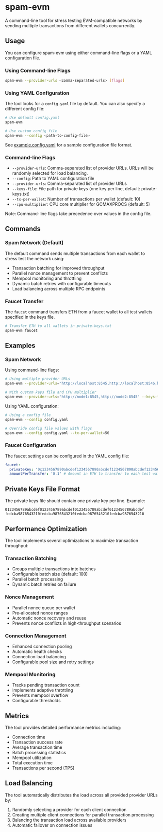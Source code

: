 # spam-evm

A command-line tool for stress testing EVM-compatible networks by sending multiple transactions from different wallets concurrently.

## Usage

You can configure spam-evm using either command-line flags or a YAML configuration file.

### Using Command-line Flags

```bash
spam-evm --provider-urls <comma-separated-urls> [flags]
```

### Using YAML Configuration

The tool looks for a `config.yaml` file by default. You can also specify a different config file:

```bash
# Use default config.yaml
spam-evm

# Use custom config file
spam-evm --config <path-to-config-file>
```

See [example.config.yaml](example.config.yaml) for a sample configuration file format.

### Command-line Flags

- `--provider-urls`: Comma-separated list of provider URLs. URLs will be randomly selected for load balancing.
- `--config`: Path to YAML configuration file
- `--provider-urls`: Comma-separated list of provider URLs
- `--keys-file`: File path for private keys (one key per line, default: private-keys.txt)
- `--tx-per-wallet`: Number of transactions per wallet (default: 10)
- `--cpu-multiplier`: CPU core multiplier for GOMAXPROCS (default: 5)

Note: Command-line flags take precedence over values in the config file.

## Commands

### Spam Network (Default)

The default command sends multiple transactions from each wallet to stress test the network using:
- Transaction batching for improved throughput
- Parallel nonce management to prevent conflicts
- Mempool monitoring and throttling
- Dynamic batch retries with configurable timeouts
- Load balancing across multiple RPC endpoints

### Faucet Transfer

The `faucet` command transfers ETH from a faucet wallet to all test wallets specified in the keys file.

```bash
# Transfer ETH to all wallets in private-keys.txt
spam-evm faucet
```

## Examples

### Spam Network

Using command-line flags:
```bash
# Using multiple provider URLs
spam-evm --provider-urls="http://localhost:8545,http://localhost:8546,http://localhost:8547" --tx-per-wallet=20

# With custom keys file and CPU multiplier
spam-evm --provider-urls="http://node1:8545,http://node2:8545" --keys-file=keys.txt --cpu-multiplier=10
```

Using YAML configuration:
```bash
# Using a config file
spam-evm --config config.yaml

# Override config file values with flags
spam-evm --config config.yaml --tx-per-wallet=50
```

### Faucet Configuration

The faucet settings can be configured in the YAML config file:

```yaml
faucet:
  privateKey: '0x1234567890abcdef1234567890abcdef1234567890abcdef1234567890abcdef'
  amountPerTransfer: '0.1' # Amount in ETH to transfer to each test wallet
```

## Private Keys File Format

The private keys file should contain one private key per line. Example:

```text
0123456789abcdef0123456789abcdef0123456789abcdef0123456789abcdef
fedcba9876543210fedcba9876543210fedcba9876543210fedcba9876543210
```

## Performance Optimization

The tool implements several optimizations to maximize transaction throughput:

### Transaction Batching
- Groups multiple transactions into batches
- Configurable batch size (default: 100)
- Parallel batch processing
- Dynamic batch retries on failure

### Nonce Management
- Parallel nonce queue per wallet
- Pre-allocated nonce ranges
- Automatic nonce recovery and reuse
- Prevents nonce conflicts in high-throughput scenarios

### Connection Management
- Enhanced connection pooling
- Automatic health checks
- Connection load balancing
- Configurable pool size and retry settings

### Mempool Monitoring
- Tracks pending transaction count
- Implements adaptive throttling
- Prevents mempool overflow
- Configurable thresholds

## Metrics

The tool provides detailed performance metrics including:
- Connection time
- Transaction success rate
- Average transaction time
- Batch processing statistics
- Mempool utilization
- Total execution time
- Transactions per second (TPS)

## Load Balancing

The tool automatically distributes the load across all provided provider URLs by:
1. Randomly selecting a provider for each client connection
2. Creating multiple client connections for parallel transaction processing
3. Balancing the transaction load across available providers
4. Automatic failover on connection issues
